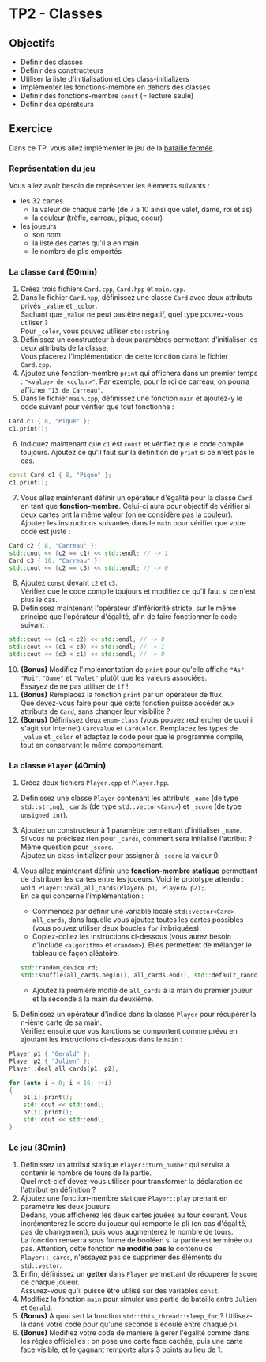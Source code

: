 # TP2 - Classes

## Objectifs

- Définir des classes
- Définir des constructeurs
- Utiliser la liste d'initialisation et des class-initializers
- Implémenter les fonctions-membre en dehors des classes
- Définir des fonctions-membre `const` (= lecture seule)
- Définir des opérateurs

## Exercice

Dans ce TP, vous allez implémenter le jeu de la [bataille fermée](https://www.youtube.com/watch?v=lS0dpe4GKTY).

### Représentation du jeu

Vous allez avoir besoin de représenter les éléments suivants :

- les 32 cartes
  - la valeur de chaque carte (de 7 à 10 ainsi que valet, dame, roi et as)
  - la couleur (trèfle, carreau, pique, coeur)
- les joueurs
  - son nom
  - la liste des cartes qu'il a en main
  - le nombre de plis emportés

### La classe `Card` (50min)

1. Créez trois fichiers `Card.cpp`, `Card.hpp` et `main.cpp`.
2. Dans le fichier `Card.hpp`, définissez une classe `Card` avec deux attributs privés `_value` et `_color`.  
Sachant que `_value` ne peut pas être négatif, quel type pouvez-vous utiliser ?  
Pour `_color`, vous pouvez utiliser `std::string`.
3. Définissez un constructeur à deux paramètres permettant d'initialiser les deux attributs de la classe.  
Vous placerez l'implémentation de cette fonction dans le fichier `Card.cpp`.
4. Ajoutez une fonction-membre `print` qui affichera dans un premier temps : `"<value> de <color>"`. Par exemple, pour le roi de carreau, on pourra afficher `"13 de Carreau"`.
5. Dans le fichier `main.cpp`, définissez une fonction `main` et ajoutez-y le code suivant pour vérifier que tout fonctionne :

```cpp
Card c1 { 8, "Pique" };
c1.print();
```

6. Indiquez maintenant que `c1` est `const` et vérifiez que le code compile toujours. Ajoutez ce qu'il faut sur la définition de `print` si ce n'est pas le cas.

```cpp
const Card c1 { 8, "Pique" };
c1.print();
```

7. Vous allez maintenant définir un opérateur d'égalité pour la classe `Card` en tant que **fonction-membre**. Celui-ci aura pour objectif de vérifier si deux cartes ont la même valeur (on ne considère pas la couleur).  
Ajoutez les instructions suivantes dans le `main` pour vérifier que votre code est juste :

```cpp
Card c2 { 8, "Carreau" };
std::cout << (c2 == c1) << std::endl; // -> 1
Card c3 { 10, "Carreau" };
std::cout << (c2 == c3) << std::endl; // -> 0 
```

8. Ajoutez `const` devant `c2` et `c3`.  
Vérifiez que le code compile toujours et modifiez ce qu'il faut si ce n'est plus le cas.
9. Définissez maintenant l'opérateur d'infériorité stricte, sur le même principe que l'opérateur d'égalité, afin de faire fonctionner le code suivant :

```cpp
std::cout << (c1 < c2) << std::endl; // -> 0
std::cout << (c1 < c3) << std::endl; // -> 1
std::cout << (c3 < c1) << std::endl; // -> 0
```

10. **(Bonus)** Modifiez l'implémentation de `print` pour qu'elle affiche `"As"`, `"Roi"`, `"Dame"` et `"Valet"` plutôt que les valeurs associées.  
Essayez de ne pas utiliser de `if` !
11. **(Bonus)** Remplacez la fonction `print` par un opérateur de flux.  
Que devez-vous faire pour que cette fonction puisse accéder aux attributs de `Card`, sans changer leur visibilité ?
12. **(Bonus)** Définissez deux `enum-class` (vous pouvez rechercher de quoi il s'agit sur Internet) `CardValue` et `CardColor`.
Remplacez les types de `_value` et `_color` et adaptez le code pour que le programme compile, tout en conservant le même comportement.

### La classe `Player` (40min)

1. Créez deux fichiers `Player.cpp` et `Player.hpp`.
2. Définissez une classe `Player` contenant les attributs `_name` (de type `std::string`), `_cards` (de type `std::vector<Card>`) et `_score` (de type `unsigned int`).
3. Ajoutez un constructeur à 1 paramètre permettant d'initialiser `_name`.  
Si vous ne précisez rien pour `_cards`, comment sera initialisé l'attribut ?  
Même question pour `_score`.  
Ajoutez un class-initializer pour assigner à `_score` la valeur 0.
4. Vous allez maintenant définir une **fonction-membre statique** permettant de distribuer les cartes entre les joueurs. Voici le prototype attendu : `void Player::deal_all_cards(Player& p1, Player& p2);`.  
En ce qui concerne l'implémentation :
    - Commencez par définir une variable locale `std::vector<Card> all_cards`, dans laquelle vous ajoutez toutes les cartes possibles (vous pouvez utiliser deux boucles `for` imbriquées).
    - Copiez-collez les instructions ci-dessous (vous aurez besoin d'include `<algorithm>` et `<random>`). Elles permettent de mélanger le tableau de façon aléatoire.

    ```cpp
    std::random_device rd;
    std::shuffle(all_cards.begin(), all_cards.end(), std::default_random_engine(rd()));
    ```

    - Ajoutez la première moitié de `all_cards` à la main du premier joueur et la seconde à la main du deuxième.
5. Définissez un opérateur d'indice dans la classe `Player` pour récupérer la n-ième carte de sa main.  
Vérifiez ensuite que vos fonctions se comportent comme prévu en ajoutant les instructions ci-dessous dans le `main` :

```cpp
Player p1 { "Gerald" };
Player p2 { "Julien" };
Player::deal_all_cards(p1, p2);

for (auto i = 0; i < 16; ++i)
{
    p1[i].print();
    std::cout << std::endl;
    p2[i].print();
    std::cout << std::endl;
}
```

### Le jeu (30min)

1. Définissez un attribut statique `Player::turn_number` qui servira à contenir le nombre de tours de la partie.  
Quel mot-clef devez-vous utiliser pour transformer la déclaration de l'attribut en définition ?
2. Ajoutez une fonction-membre statique `Player::play` prenant en paramètre les deux joueurs.  
Dedans, vous afficherez les deux cartes jouées au tour courant.
Vous incrémenterez le score du joueur qui remporte le pli (en cas d'égalité, pas de changement), puis vous augmenterez le nombre de tours.  
La fonction renverra sous forme de booléen si la partie est terminée ou pas.
Attention, cette fonction **ne modifie pas** le contenu de `Player::_cards`, n'essayez pas de supprimer des éléments du `std::vector`.
4. Enfin, définissez un **getter** dans `Player` permettant de récupérer le score de chaque joueur.  
Assurez-vous qu'il puisse être utilisé sur des variables `const`.
5. Modifiez la fonction `main` pour simuler une partie de bataille entre `Julien` et `Gerald`.
6. **(Bonus)** A quoi sert la fonction `std::this_thread::sleep_for` ?
Utilisez-la dans votre code pour qu'une seconde s'écoule entre chaque pli.
7. **(Bonus)** Modifiez votre code de manière à gérer l'égalité comme dans les règles officielles : on pose une carte face cachée, puis une carte face visible, et le gagnant remporte alors 3 points au lieu de 1.

